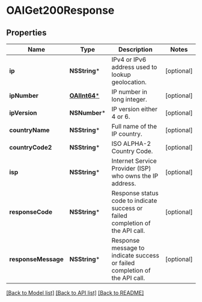 # OAIGet200Response

## Properties
Name | Type | Description | Notes
------------ | ------------- | ------------- | -------------
**ip** | **NSString*** | IPv4 or IPv6 address used to lookup geolocation. | [optional] 
**ipNumber** | [**OAIInt64***](OAIInt64.md) | IP number in long integer. | [optional] 
**ipVersion** | **NSNumber*** | IP version either 4 or 6. | [optional] 
**countryName** | **NSString*** | Full name of the IP country. | [optional] 
**countryCode2** | **NSString*** | ISO ALPHA-2 Country Code. | [optional] 
**isp** | **NSString*** | Internet Service Provider (ISP) who owns the IP address. | [optional] 
**responseCode** | **NSString*** | Response status code to indicate success or failed completion of the API call. | [optional] 
**responseMessage** | **NSString*** | Response message to indicate success or failed completion of the API call. | [optional] 

[[Back to Model list]](../README.md#documentation-for-models) [[Back to API list]](../README.md#documentation-for-api-endpoints) [[Back to README]](../README.md)


